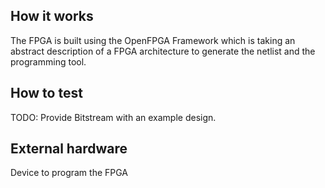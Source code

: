 <!---

This file is used to generate your project datasheet. Please fill in the information below and delete any unused
sections.

You can also include images in this folder and reference them in the markdown. Each image must be less than
512 kb in size, and the combined size of all images must be less than 1 MB.
-->

## How it works

The FPGA is built using the OpenFPGA Framework which is taking an abstract description of a FPGA architecture to generate the netlist and the programming tool.

## How to test

TODO: Provide Bitstream with an example design.

## External hardware

Device to program the FPGA
